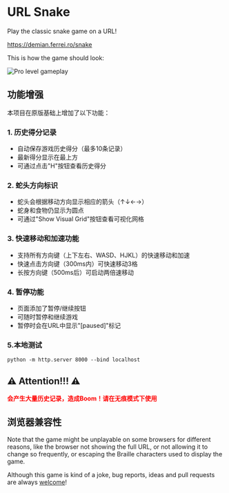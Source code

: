 # URL Snake

Play the classic snake game on a URL!

<https://demian.ferrei.ro/snake>

This is how the game should look:

![Pro level gameplay](gameplay.gif)

## 功能增强

本项目在原版基础上增加了以下功能：

### 1. 历史得分记录
- 自动保存游戏历史得分（最多10条记录）
- 最新得分显示在最上方
- 可通过点击"H"按钮查看历史得分

### 2. 蛇头方向标识
- 蛇头会根据移动方向显示相应的箭头（↑↓←→）
- 蛇身和食物仍显示为圆点
- 可通过"Show Visual Grid"按钮查看可视化网格

### 3. 快速移动和加速功能
- 支持所有方向键（上下左右、WASD、HJKL）的快速移动和加速
- 快速点击方向键（300ms内）可快速移动3格
- 长按方向键（500ms后）可启动两倍速移动

### 4. 暂停功能
- 页面添加了暂停/继续按钮
- 可随时暂停和继续游戏
- 暂停时会在URL中显示"[paused]"标记

### 5.本地测试
```
python -m http.server 8000 --bind localhost
```

## ⚠️ **Attention!!!** ⚠️
<span style="color:red; font-weight:bold;">会产生大量历史记录，造成Boom！请在无痕模式下使用</span>

## 浏览器兼容性

Note that the game might be unplayable on some browsers for different reasons, like the browser not showing the full URL, or not allowing it to change so frequently, or escaping the Braille characters used to display the game.

Although this game is kind of a joke, bug reports, ideas and pull requests are always [welcome](https://github.com/epidemian/snake/issues)!